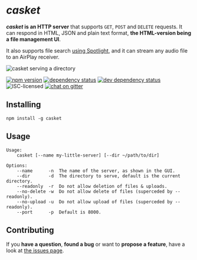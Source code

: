 # *casket*

***casket* is an HTTP server** that supports `GET`, `POST` and `DELETE` requests. It can respond in HTML, JSON and plain text format, **the HTML-version being a file management UI**.

It also supports file search [using Spotlight](https://github.com/derhuerst/node-spotlight), and it can stream any audio file to an AirPlay receiver.

![casket serving a directory](demo.png)

[![npm version](https://img.shields.io/npm/v/casket.svg)](https://www.npmjs.com/package/casket)
[![dependency status](https://img.shields.io/david/derhuerst/casket.svg)](https://david-dm.org/derhuerst/casket)
[![dev dependency status](https://img.shields.io/david/dev/derhuerst/casket.svg)](https://david-dm.org/derhuerst/casket#info=devDependencies)
![ISC-licensed](https://img.shields.io/github/license/derhuerst/casket.svg)
[![chat on gitter](https://badges.gitter.im/derhuerst.svg)](https://gitter.im/derhuerst)


## Installing

```shell
npm install -g casket
```


## Usage

```
Usage:
	casket [--name my-little-server] [--dir ~/path/to/dir]

Options:
    --name      -n  The name of the server, as shown in the GUI.
    --dir       -d  The directory to serve, default is the current directory.
    --readonly  -r  Do not allow deletion of files & uploads.
    --no-delete -w  Do not allow delete of files (superceded by --readonly).
    --no-upload -u  Do not allow upload of files (superceded by --readonly).
    --port      -p  Default is 8000.
```


## Contributing

If you **have a question**, **found a bug** or want to **propose a feature**, have a look at [the issues page](https://github.com/derhuerst/casket/issues).
